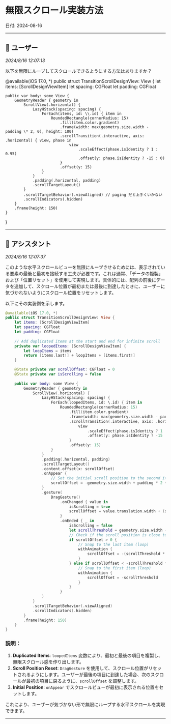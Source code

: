 # 無限スクロール実装方法

日付: 2024-08-16

---

## 👤 ユーザー
*2024/8/16 12:07:13*

以下を無限にループしてスクロールできるようにする方法はありますか？

@available(iOS 17.0, \*)
public struct TransitionScrollDesignView: View {
    let items: \[ScrollDesignViewItem\]
    let spacing: CGFloat
    let padding: CGFloat

    public var body: some View {
        GeometryReader { geometry in
            ScrollView(.horizontal) {
                LazyHStack(spacing: spacing) {
                    ForEach(items, id: \\.id) { item in
                        RoundedRectangle(cornerRadius: 15)
                            .fill(item.color.gradient)
                            .frame(width: max(geometry.size.width - padding \* 2, 0), height: 100)
                            .scrollTransition(.interactive, axis: .horizontal) { view, phase in
                                view
                                    .scaleEffect(phase.isIdentity ? 1 : 0.95)
                                    .offset(y: phase.isIdentity ? -15 : 0)
                            }
                            .offset(y: 15)
                    }
                }
                .padding(.horizontal, padding)
                .scrollTargetLayout()
            }
            .scrollTargetBehavior(.viewAligned) // paging だと上手くいかない
            .scrollIndicators(.hidden)
        }
        .frame(height: 150)
    }
}

---

## 🤖 アシスタント
*2024/8/16 12:07:37*

このような水平スクロールビューを無限にループさせるためには、表示されている要素の最後と最初を接続する工夫が必要です。これは通常、「データの複製」および「位置リセット」を使用して実現します。具体的には、配列の前後にデータを追加して、スクロール位置が最初または最後に到達したときに、ユーザーに気づかれないようにスクロール位置をリセットします。

以下にその実装例を示します。

```swift
@available(iOS 17.0, *)
public struct TransitionScrollDesignView: View {
    let items: [ScrollDesignViewItem]
    let spacing: CGFloat
    let padding: CGFloat
    
    // Add duplicated items at the start and end for infinite scroll
    private var loopedItems: [ScrollDesignViewItem] {
        let loopItems = items
        return [items.last!] + loopItems + [items.first!]
    }

    @State private var scrollOffset: CGFloat = 0
    @State private var isScrolling = false
    
    public var body: some View {
        GeometryReader { geometry in
            ScrollView(.horizontal) {
                LazyHStack(spacing: spacing) {
                    ForEach(loopedItems, id: \.id) { item in
                        RoundedRectangle(cornerRadius: 15)
                            .fill(item.color.gradient)
                            .frame(width: max(geometry.size.width - padding * 2, 0), height: 100)
                            .scrollTransition(.interactive, axis: .horizontal) { view, phase in
                                view
                                    .scaleEffect(phase.isIdentity ? 1 : 0.95)
                                    .offset(y: phase.isIdentity ? -15 : 0)
                            }
                            .offset(y: 15)
                    }
                }
                .padding(.horizontal, padding)
                .scrollTargetLayout()
                .content.offset(x: scrollOffset)
                .onAppear {
                    // Set the initial scroll position to the second item
                    scrollOffset = -geometry.size.width + padding * 2 + spacing
                }
                .gesture(
                    DragGesture()
                        .onChanged { value in
                            isScrolling = true
                            scrollOffset = value.translation.width + (scrollOffset)
                        }
                        .onEnded { _ in
                            isScrolling = false
                            let scrollThreshold = geometry.size.width - padding * 2 + spacing
                            // Check if the scroll position is close to the start or end
                            if scrollOffset > 0 {
                                // Snap to the last item (loop)
                                withAnimation {
                                    scrollOffset = -(scrollThreshold * CGFloat(items.count))
                                }
                            } else if scrollOffset < -scrollThreshold * CGFloat(items.count + 1) {
                                // Snap to the first item (loop)
                                withAnimation {
                                    scrollOffset = -scrollThreshold
                                }
                            }
                        }
                )
            }
            .scrollTargetBehavior(.viewAligned)
            .scrollIndicators(.hidden)
        }
        .frame(height: 150)
    }
}
```

### 説明：
1. **Duplicated Items**: `loopedItems` 変数により、最初と最後の項目を複製し、無限スクロール感を作り出します。
2. **Scroll Position Reset**: `DragGesture` を使用して、スクロール位置がリセットされるようにします。ユーザーが最後の項目に到達した場合、次のスクロールが最初の項目に戻るように、`scrollOffset` を調整します。
3. **Initial Position**: `onAppear` でスクロールビューが最初に表示される位置をセットします。

これにより、ユーザーが気づかない形で無限にループする水平スクロールを実現できます。

---
